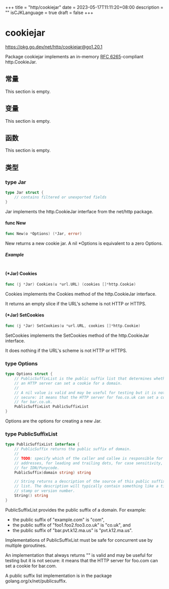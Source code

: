 +++
title = "http/cookiejar"
date = 2023-05-17T11:11:20+08:00
description = ""
isCJKLanguage = true
draft = false
+++
# cookiejar

https://pkg.go.dev/net/http/cookiejar@go1.20.1



Package cookiejar implements an in-memory [RFC 6265](https://rfc-editor.org/rfc/rfc6265.html)-compliant http.CookieJar.







## 常量 

This section is empty.

## 变量

This section is empty.

## 函数

This section is empty.

## 类型

### type Jar 

``` go 
type Jar struct {
	// contains filtered or unexported fields
}
```

Jar implements the http.CookieJar interface from the net/http package.

#### func New 

``` go 
func New(o *Options) (*Jar, error)
```

New returns a new cookie jar. A nil *Options is equivalent to a zero Options.

##### Example
``` go 
```

#### (*Jar) Cookies 

``` go 
func (j *Jar) Cookies(u *url.URL) (cookies []*http.Cookie)
```

Cookies implements the Cookies method of the http.CookieJar interface.

It returns an empty slice if the URL's scheme is not HTTP or HTTPS.

#### (*Jar) SetCookies 

``` go 
func (j *Jar) SetCookies(u *url.URL, cookies []*http.Cookie)
```

SetCookies implements the SetCookies method of the http.CookieJar interface.

It does nothing if the URL's scheme is not HTTP or HTTPS.

### type Options 

``` go 
type Options struct {
	// PublicSuffixList is the public suffix list that determines whether
	// an HTTP server can set a cookie for a domain.
	//
	// A nil value is valid and may be useful for testing but it is not
	// secure: it means that the HTTP server for foo.co.uk can set a cookie
	// for bar.co.uk.
	PublicSuffixList PublicSuffixList
}
```

Options are the options for creating a new Jar.

### type PublicSuffixList 

``` go 
type PublicSuffixList interface {
	// PublicSuffix returns the public suffix of domain.
	//
	// TODO: specify which of the caller and callee is responsible for IP
	// addresses, for leading and trailing dots, for case sensitivity, and
	// for IDN/Punycode.
	PublicSuffix(domain string) string

	// String returns a description of the source of this public suffix
	// list. The description will typically contain something like a time
	// stamp or version number.
	String() string
}
```

PublicSuffixList provides the public suffix of a domain. For example:

- the public suffix of "example.com" is "com",
- the public suffix of "foo1.foo2.foo3.co.uk" is "co.uk", and
- the public suffix of "bar.pvt.k12.ma.us" is "pvt.k12.ma.us".

Implementations of PublicSuffixList must be safe for concurrent use by multiple goroutines.

An implementation that always returns "" is valid and may be useful for testing but it is not secure: it means that the HTTP server for foo.com can set a cookie for bar.com.

A public suffix list implementation is in the package golang.org/x/net/publicsuffix.